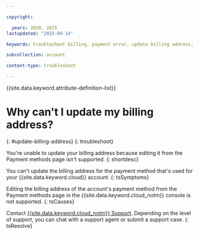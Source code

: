 ```yaml
---

copyright:

  years: 2020, 2025
lastupdated: "2025-04-14"

keywords: troubleshoot billing, payment error, update billing address, billing address

subcollection: account

content-type: troubleshoot

---
```


{{site.data.keyword.attribute-definition-list}}

# Why can't I update my billing address?
{: #update-billing-address}
{: troubleshoot}

You're unable to update your billing address because editing it from the Payment methods page isn't supported.
{: shortdesc}

You can't update the billing address for the payment method that's used for your {{site.data.keyword.cloud}} account.
{: tsSymptoms}

Editing the billing address of the account's payment method from the Payment methods page in the {{site.data.keyword.cloud_notm}} console is not supported. 
{: tsCauses}

Contact [{{site.data.keyword.cloud_notm}} Support](https://cloud.ibm.com/unifiedsupport/supportcenter). Depending on the level of support, you can chat with a support agent or submit a support case.
{: tsResolve}
